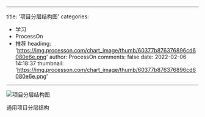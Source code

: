 
---
title: '项目分层结构图'
categories: 
 - 学习
 - ProcessOn
 - 推荐
headimg: 'https://img.processon.com/chart_image/thumb/60377b876376896cd6080e6e.png'
author: ProcessOn
comments: false
date: 2022-02-06 14:18:37
thumbnail: 'https://img.processon.com/chart_image/thumb/60377b876376896cd6080e6e.png'
---

<div>   
<img class="thumb" alt="项目分层结构图" src="https://img.processon.com/chart_image/thumb/60377b876376896cd6080e6e.png" referrerpolicy="no-referrer">
<p>通用项目分层结构</p>  
</div>
            